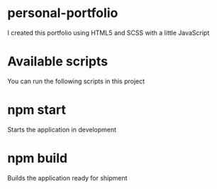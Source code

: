 # personal-portfolio

I created this portfolio using HTML5 and SCSS with a little JavaScript

# Available scripts

You can run the following scripts in this project

# npm start

Starts the application in development

# npm build

Builds the application ready for shipment
